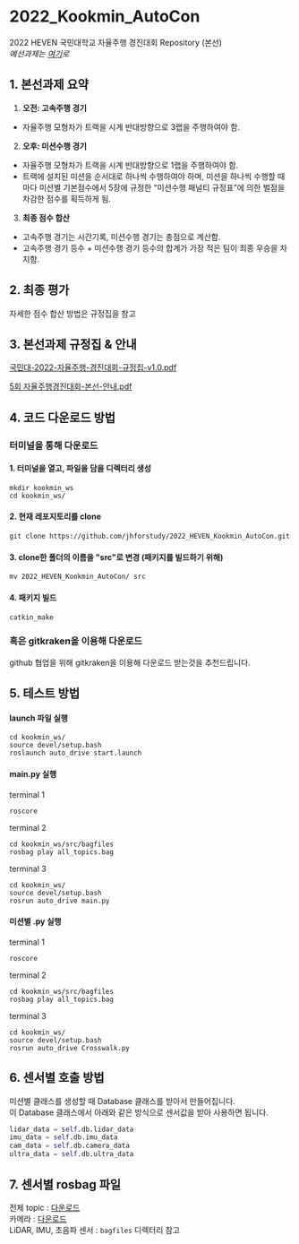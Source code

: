 # 2022_Kookmin_AutoCon

2022 HEVEN 국민대학교 자율주행 경진대회 Repository (본선)<br>
*예선과제는 [여기](https://github.com/jhforstudy/2022_HEVEN_Kookmin_AutoCon_YS)로*

## 1. 본선과제 요약

1) **오전: 고속주행 경기**<br>
* 자율주행 모형차가 트랙을 시계 반대방향으로 3랩을 주행하여야 함.

2) **오후: 미션수행 경기**<br>
* 자율주행 모형차가 트랙을 시계 반대방향으로 1랩을 주행하여야 함.
* 트랙에 설치된 미션을 순서대로 하나씩 수행하여야 하며, 미션을 하나씩
수행할 때마다 미션별 기본점수에서 5장에 규정한 “미션수행 패널티
규정표”에 의한 벌점을 차감한 점수를 획득하게 됨. 

3) **최종 점수 합산**<br>
* 고속주행 경기는 시간기록, 미션수행 경기는 총점으로 계산함.
* 고속주행 경기 등수 + 미션수행 경기 등수의 합계가 가장 적은 팀이 최종
우승을 차지함. 

## 2. 최종 평가

자세한 점수 합산 방법은 규정집을 참고

## 3. 본선과제 규정집 & 안내

[국민대-2022-자율주행-경진대회-규정집-v1.0.pdf](https://github.com/jhforstudy/2022_HEVEN_Kookmin_AutoCon/files/9040245/-2022-.-.-.-v1.0.pdf)

[5회 자율주행경진대회-본선-안내.pdf](https://github.com/jhforstudy/2022_HEVEN_Kookmin_AutoCon/files/9040246/5.-.-.pdf)

## 4. 코드 다운로드 방법
### 터미널을 통해 다운로드
#### 1. 터미널을 열고, 파일을 담을 디렉터리 생성
```
mkdir kookmin_ws
cd kookmin_ws/
```

#### 2. 현재 레포지토리를 clone
```
git clone https://github.com/jhforstudy/2022_HEVEN_Kookmin_AutoCon.git
```

#### 3. clone한 폴더의 이름을 "src"로 변경 (패키지를 빌드하기 위해)
```
mv 2022_HEVEN_Kookmin_AutoCon/ src
```

#### 4. 패키지 빌드
```
catkin_make
```

### 혹은 gitkraken을 이용해 다운로드
github 협업을 위해 gitkraken을 이용해 다운로드 받는것을 추천드립니다.

## 5. 테스트 방법

#### launch 파일 실행
```
cd kookmin_ws/
source devel/setup.bash
roslaunch auto_drive start.launch
```

#### main.py 실행
terminal 1
```
roscore
```
terminal 2
```
cd kookmin_ws/src/bagfiles
rosbag play all_topics.bag
```
terminal 3
```
cd kookmin_ws/
source devel/setup.bash
rosrun auto_drive main.py
```
#### 미션별 .py 실행
terminal 1
```
roscore
```
terminal 2
```
cd kookmin_ws/src/bagfiles
rosbag play all_topics.bag
```
terminal 3
```
cd kookmin_ws/
source devel/setup.bash
rosrun auto_drive Crosswalk.py
```

## 6. 센서별 호출 방법

미션별 클래스를 생성할 때 Database 클래스를 받아서 만들어집니다.<br>
이 Database 클래스에서 아래와 같은 방식으로 센서값을 받아 사용하면 됩니다.
```python
lidar_data = self.db.lidar_data
imu_data = self.db.imu_data
cam_data = self.db.camera_data
ultra_data = self.db.ultra_data
```

## 7. 센서별 rosbag 파일

전체 topic : [다운로드](https://drive.google.com/file/d/1zYe41KHswYv624GXP2kvyO-sSJY2vfbh/view?usp=sharing)<br>
카메라 : [다운로드](https://drive.google.com/file/d/19e_oFJ1TOnnhaJg_sLq5L76Wk2-rTS7m/view?usp=sharing)<br>
LiDAR, IMU, 초음파 센서 : ``bagfiles`` 디렉터리 참고
